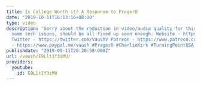 ```yaml
---
title: Is College Worth it? A Response to PragerU
date: "2019-10-11T16:13:16+08:00"
type: video
description: 'Sorry about the reduction in video/audio quality for this one! We had
  some tech issues, should be all fixed up soon enough. Website - https://www.vaush.gg/
  Twitter - https://twitter.com/VaushV Patreon - https://www.patreon.com/vaush Donate
  - https://www.paypal.me/vaush #PragerU #CharlieKirk #TurningPointUSA'
publishdate: "2019-09-11T20:20:58.000Z"
url: /vaush/E9Llt1Y3iMU/
providers:
  youtube:
    id: E9Llt1Y3iMU
---
```

